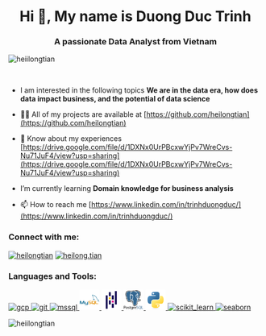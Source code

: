 <h1 align="center">Hi 👋, My name is Duong Duc Trinh</h1>
<h3 align="center">A passionate Data Analyst from Vietnam</h3>

<p align="left"> <img src="https://komarev.com/ghpvc/?username=heiilongtian&label=Profile%20views&color=0e75b6&style=flat" alt="heiilongtian" /> </p>

<p align="left"> <a href="https://twitter.com/" target="blank"><img src="https://img.shields.io/twitter/follow/?logo=twitter&style=for-the-badge" alt="" /></a> </p>

- I am interested in the following topics **We are in the data era, how does data impact business, and the potential of data science**

- 👨‍💻 All of my projects are available at [https://github.com/heilongtian](https://github.com/heilongtian)

- 📄 Know about my experiences [https://drive.google.com/file/d/1DXNx0UrPBcxwYjPv7WreCvs-Nu71JuF4/view?usp=sharing](https://drive.google.com/file/d/1DXNx0UrPBcxwYjPv7WreCvs-Nu71JuF4/view?usp=sharing)

- I’m currently learning **Domain knowledge for business analysis**

- 📫 How to reach me [https://www.linkedin.com/in/trinhduongduc/](https://www.linkedin.com/in/trinhduongduc/)

<h3 align="left">Connect with me:</h3>
<p align="left">
<a href="https://linkedin.com/in/heilongtian" target="blank"><img align="center" src="https://raw.githubusercontent.com/rahuldkjain/github-profile-readme-generator/master/src/images/icons/Social/linked-in-alt.svg" alt="heilongtian" height="30" width="40" /></a>
<a href="https://instagram.com/heilong.tian" target="blank"><img align="center" src="https://raw.githubusercontent.com/rahuldkjain/github-profile-readme-generator/master/src/images/icons/Social/instagram.svg" alt="heilong.tian" height="30" width="40" /></a>
</p>

<h3 align="left">Languages and Tools:</h3>
<p align="left"> <a href="https://cloud.google.com" target="_blank" rel="noreferrer"> <img src="https://www.vectorlogo.zone/logos/google_cloud/google_cloud-icon.svg" alt="gcp" width="40" height="40"/> </a> <a href="https://git-scm.com/" target="_blank" rel="noreferrer"> <img src="https://www.vectorlogo.zone/logos/git-scm/git-scm-icon.svg" alt="git" width="40" height="40"/> </a> <a href="https://www.microsoft.com/en-us/sql-server" target="_blank" rel="noreferrer"> <img src="https://www.svgrepo.com/show/303229/microsoft-sql-server-logo.svg" alt="mssql" width="40" height="40"/> </a> <a href="https://www.mysql.com/" target="_blank" rel="noreferrer"> <img src="https://raw.githubusercontent.com/devicons/devicon/master/icons/mysql/mysql-original-wordmark.svg" alt="mysql" width="40" height="40"/> </a> <a href="https://pandas.pydata.org/" target="_blank" rel="noreferrer"> <img src="https://raw.githubusercontent.com/devicons/devicon/2ae2a900d2f041da66e950e4d48052658d850630/icons/pandas/pandas-original.svg" alt="pandas" width="40" height="40"/> </a> <a href="https://www.postgresql.org" target="_blank" rel="noreferrer"> <img src="https://raw.githubusercontent.com/devicons/devicon/master/icons/postgresql/postgresql-original-wordmark.svg" alt="postgresql" width="40" height="40"/> </a> <a href="https://www.python.org" target="_blank" rel="noreferrer"> <img src="https://raw.githubusercontent.com/devicons/devicon/master/icons/python/python-original.svg" alt="python" width="40" height="40"/> </a> <a href="https://scikit-learn.org/" target="_blank" rel="noreferrer"> <img src="https://upload.wikimedia.org/wikipedia/commons/0/05/Scikit_learn_logo_small.svg" alt="scikit_learn" width="40" height="40"/> </a> <a href="https://seaborn.pydata.org/" target="_blank" rel="noreferrer"> <img src="https://seaborn.pydata.org/_images/logo-mark-lightbg.svg" alt="seaborn" width="40" height="40"/> </a> </p>

<p><img align="center" src="https://github-readme-streak-stats.herokuapp.com/?user=heiilongtian&" alt="heiilongtian" /></p>
